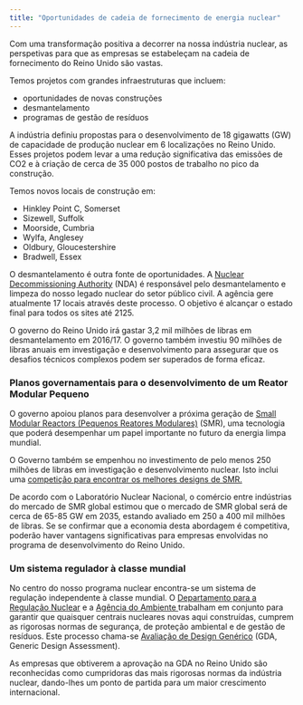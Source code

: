 ```yaml
---
title: "Oportunidades de cadeia de fornecimento de energia nuclear"
---
```


Com uma transformação positiva a decorrer na nossa indústria nuclear, as perspetivas para que as empresas se estabeleçam na cadeia de fornecimento do Reino Unido são vastas. 

Temos projetos com grandes infraestruturas que incluem: 

- oportunidades de novas construções
- desmantelamento
- programas de gestão de resíduos

A indústria definiu propostas para o desenvolvimento de 18 gigawatts (GW) de capacidade de produção nuclear em 6 localizações no Reino Unido. Esses projetos podem levar a uma redução significativa das emissões de CO2 e à criação de cerca de 35 000 postos de trabalho no pico da construção. 

Temos novos locais de construção em:
- Hinkley Point C, Somerset
- Sizewell, Suffolk
- Moorside, Cumbria
- Wylfa, Anglesey
- Oldbury, Gloucestershire
- Bradwell, Essex

O desmantelamento é outra fonte de oportunidades. A [Nuclear Decommissioning Authority](https://www.gov.uk/government/organisations/nuclear-decommissioning-authority) (NDA) é responsável pelo desmantelamento e limpeza do nosso legado nuclear do setor público civil. A agência gere atualmente 17 locais através deste processo. O objetivo é alcançar o estado final para todos os sites até 2125.

O governo do Reino Unido irá gastar 3,2 mil milhões de libras em desmantelamento em 2016/17. O governo também investiu 90 milhões de libras anuais em investigação e desenvolvimento para assegurar que os desafios técnicos complexos podem ser superados de forma eficaz. 

### Planos governamentais para o desenvolvimento de um Reator Modular Pequeno

O governo apoiou planos para desenvolver a próxima geração de [Small Modular Reactors (Pequenos Reatores Modulares)](https://www.gov.uk/government/collections/small-modular-reactors) (SMR), uma tecnologia que poderá desempenhar um papel importante no futuro da energia limpa mundial. 

O Governo também se empenhou no investimento de pelo menos 250 milhões de libras em investigação e desenvolvimento nuclear. Isto inclui uma [competição para encontrar os melhores designs de SMR.](https://www.gov.uk/government/publications/small-modular-reactors-competition-phase-one)

De acordo com o Laboratório Nuclear Nacional, o comércio entre indústrias do mercado de SMR global estimou que o mercado de SMR global será de cerca de 65-85 GW em 2035, estando avaliado em 250 a 400 mil milhões de libras. Se se confirmar que a economia desta abordagem é competitiva, poderão haver vantagens significativas para empresas envolvidas no programa de desenvolvimento do Reino Unido.

### Um sistema regulador à classe mundial

No centro do nosso programa nuclear encontra-se um sistema de regulação independente à classe mundial. O [ Departamento para a Regulação Nuclear](http://www.onr.org.uk/) e a [Agência do Ambiente ](https://www.gov.uk/government/organisations/environment-agency) trabalham em conjunto para garantir que quaisquer centrais nucleares novas aqui construídas, cumprem as rigorosas normas de segurança, de proteção ambiental e de gestão de resíduos. Este processo chama-se [Avaliação de Design Genérico](http://www.onr.org.uk/new-reactors/) (GDA, Generic Design Assessment).

As empresas que obtiverem a aprovação na GDA no Reino Unido são reconhecidas como cumpridoras das mais rigorosas normas da indústria nuclear, dando-lhes um ponto de partida para um maior crescimento internacional.